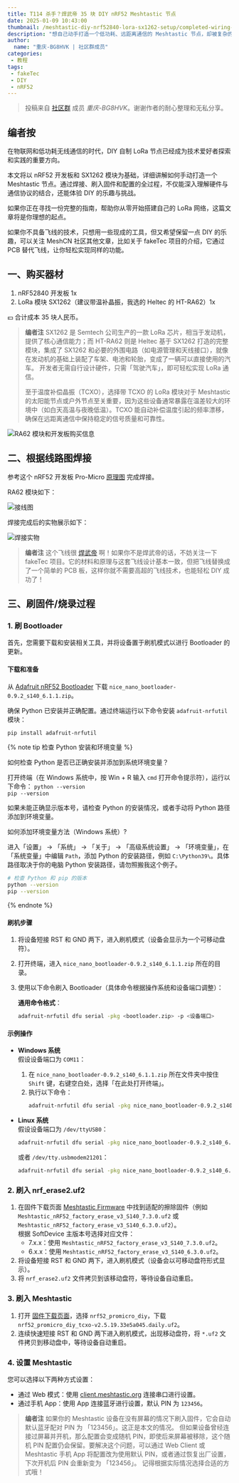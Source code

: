 ```yaml
---
title: T114 杀手？焊武帝 35 块 DIY nRF52 Meshtastic 节点
date: 2025-01-09 10:43:00
thumbnail: /meshtastic-diy-nrf52840-lora-sx1262-setup/completed-wiring-ra62-promicro-nrf52840-banner.webp
description: "想自己动手打造一个低功耗、远距离通信的 Meshtastic 节点，却被复杂的飞线和刷固件步骤劝退？别担心！这篇文章带你从零开始，焊接电路、刷入固件、配置设备，全程详解。如果你对 DIY LoRa 网络感兴趣，或者想让户外节点稳定运行，又不确定从哪开始，这篇文章一定让你满载而归。"
author:
  name: "重庆-BG8HVK | 社区群成员"
categories:
 - 教程
tags:
 - fakeTec
 - DIY
 - nRF52
---
```


> 投稿来自 [社区群](/contact) 成员 *重庆-BG8HVK*。谢谢作者的耐心整理和无私分享。

## 编者按

在物联网和低功耗无线通信的时代，DIY 自制 LoRa 节点已经成为技术爱好者探索和实践的重要方向。

本文将以 nRF52 开发板和 SX1262 模块为基础，详细讲解如何手动打造一个 Meshtastic 节点。通过焊接、刷入固件和配置的全过程，不仅能深入理解硬件与通信协议的结合，还能体验 DIY 的乐趣与挑战。

如果你正在寻找一份完整的指南，帮助你从零开始搭建自己的 LoRa 网络，这篇文章将是你理想的起点。

如果你不具备飞线的技术，只想用一些现成的工具，但又希望保留一点 DIY 的乐趣，可以关注 MeshCN 社区其他文章，比如关于 fakeTec 项目的介绍，它通过 PCB 替代飞线，让你轻松实现同样的功能。

## 一、购买器材

1. nRF52840 开发板 1x
2. LoRa 模块 SX1262（建议带温补晶振，我选的 Heltec 的 HT-RA62）1x

💴 合计成本 35 块人民币。

> **编者注**
> SX1262 是 Semtech 公司生产的一款 LoRa 芯片，相当于发动机，提供了核心通信能力；而 HT-RA62 则是 Heltec 基于 SX1262 打造的完整模块，集成了 SX1262 和必要的外围电路（如电源管理和天线接口），就像在发动机的基础上装配了车架、电池和轮胎，变成了一辆可以直接使用的汽车。
> 开发者无需自行设计硬件，只需「驾驶汽车」，即可轻松实现 LoRa 通信。
> 
> 至于温度补偿晶振（TCXO），选择带 TCXO 的 LoRa 模块对于 Meshtastic 的太阳能节点或户外节点至关重要，因为这些设备通常暴露在温差较大的环境中（如白天高温与夜晚低温）。TCXO 能自动补偿温度引起的频率漂移，确保在远距离通信中保持稳定的信号质量和可靠性。

![RA62 模块和开发板购买信息](./meshtastic-diy-nrf52840-lora-sx1262-setup/taobao-shopping-list-ra62-nrf52840.webp)

## 二、根据线路图焊接

参考这个 nRF52 开发板 Pro-Micro [原理图](https://github.com/meshtastic/firmware/blob/master/variants/diy/nrf52_promicro_diy_tcxo/Schematic_Pro-Micro_Pinouts%202024-12-14.pdf) 完成焊接。

RA62 模块如下：

![接线图](./meshtastic-diy-nrf52840-lora-sx1262-setup/schematic-ra62-promicro-nrf52840.webp)

焊接完成后的实物展示如下：

![焊接实物](./meshtastic-diy-nrf52840-lora-sx1262-setup/completed-wiring-ra62-nrf52840.webp)

> **编者注** 
> 这个飞线很 [焊武帝](/announcement-2024-last-day-annual/#三、焊武帝的崛起与-DIY-热潮) 啊！如果你不是焊武帝的话，不妨关注一下 fakeTec 项目。它的材料和原理与这套飞线设计基本一致，但把飞线替换成了一个简单的 PCB 板，这样你就不需要高超的飞线技术，也能轻松 DIY 成功了！

## 三、刷固件/烧录过程

### 1. 刷 Bootloader

首先，您需要下载和安装相关工具，并将设备置于刷机模式以进行 Bootloader 的更新。

#### 下载和准备

从 [Adafruit nRF52 Bootloader](https://github.com/adafruit/Adafruit_nRF52_Bootloader?tab=readme-ov-file) 下载 `nice_nano_bootloader-0.9.2_s140_6.1.1.zip`。

确保 Python 已安装并正确配置。通过终端运行以下命令安装 `adafruit-nrfutil` 模块：

```bash
pip install adafruit-nrfutil
```

{% note tip 检查 Python 安装和环境变量 %}

如何检查 Python 是否已正确安装并添加到系统环境变量？

打开终端（在 Windows 系统中，按 Win + R 输入 `cmd` 打开命令提示符），运行以下命令：
`python --version`  
`pip --version`  

如果未能正确显示版本号，请检查 Python 的安装情况，或者手动将 Python 路径添加到环境变量。

如何添加环境变量方法（Windows 系统）? 

进入「设置」 → 「系统」 → 「关于」 → 「高级系统设置」 → 「环境变量」，在「系统变量」中编辑 `Path`，添加 Python 的安装路径，例如 `C:\Python39\`。具体路径取决于你的电脑 Python 安装路径，请勿照搬我这个例子。

```bash
# 检查 Python 和 pip 的版本
python --version
pip --version
```

{% endnote %}




#### 刷机步骤

1. 将设备短接 RST 和 GND 两下，进入刷机模式（设备会显示为一个可移动盘符）。
2. 打开终端，进入 `nice_nano_bootloader-0.9.2_s140_6.1.1.zip` 所在的目录。
3. 使用以下命令刷入 Bootloader（具体命令根据操作系统和设备端口调整）：

   **通用命令格式**：
   ```bash
   adafruit-nrfutil dfu serial -pkg <bootloader.zip> -p <设备端口>
   ```

#### 示例操作

- **Windows 系统**  
  假设设备端口为 `COM11`：
  1. 在 `nice_nano_bootloader-0.9.2_s140_6.1.1.zip` 所在文件夹中按住 `Shift` 键，右键空白处，选择「在此处打开终端」。
  2. 执行以下命令：  
     ```bash
     adafruit-nrfutil dfu serial -pkg nice_nano_bootloader-0.9.2_s140_6.1.1.zip -p COM11
     ```

- **Linux 系统**  
  假设设备端口为 `/dev/ttyUSB0`：
  ```bash
  adafruit-nrfutil dfu serial -pkg nice_nano_bootloader-0.9.2_s140_6.1.1.zip -p /dev/ttyUSB0
  ```

  或者 `/dev/tty.usbmodem21201`：
  ```bash
  adafruit-nrfutil dfu serial -pkg nice_nano_bootloader-0.9.2_s140_6.1.1.zip -p /dev/tty.usbmodem21201
  ```

### 2. 刷入 nrf_erase2.uf2

1. 在固件下载页面 [Meshtastic Firmware](https://mrekin.duckdns.org/flasher/) 中找到适配的擦除固件（例如 `Meshtastic_nRF52_factory_erase_v3_S140_7.3.0.uf2` 或 `Meshtastic_nRF52_factory_erase_v3_S140_6.3.0.uf2`）。  
   根据 SoftDevice 主版本号选择对应文件：
   - 7.x.x：使用 `Meshtastic_nRF52_factory_erase_v3_S140_7.3.0.uf2`。
   - 6.x.x：使用 `Meshtastic_nRF52_factory_erase_v3_S140_6.3.0.uf2`。
2. 将设备短接 RST 和 GND 两下，进入刷机模式（设备会以可移动盘符形式显示）。
3. 将 `nrf_erase2.uf2` 文件拷贝到该移动盘符，等待设备自动重启。

### 3. 刷入 Meshtastic

1. 打开 [固件下载页面](https://mrekin.duckdns.org/flasher/)，选择 `nrf52_promicro_diy`，下载 `nrf52_promicro_diy_tcxo-v2.5.19.33e5a045.daily.uf2`。
2. 连续快速短接 RST 和 GND 两下进入刷机模式，出现移动盘符，将 `*.uf2` 文件拷贝到移动盘中，等待设备自动重启。

### 4. 设置 Meshtastic

您可以选择以下两种方式设置：
- 通过 Web 模式：使用 [client.meshtastic.org](https://client.meshtastic.org) 连接串口进行设置。
- 通过手机 App：使用 App 连接蓝牙进行设置，默认 PIN 为 `123456`。

> **编者注**
> 如果你的 Meshtastic 设备在没有屏幕的情况下刷入固件，它会自动默认蓝牙配对 PIN 为 「123456」。这正是本文的情况。
> 但如果设备曾经连接过屏幕并开机，那么配置会变成随机 PIN，即使后来屏幕被移除，这个随机 PIN 配置仍会保留。要解决这个问题，可以通过 Web Client 或 Meshtastic 手机 App 将配置改为使用默认 PIN，或者通过恢复出厂设置，下次开机后 PIN 会重新变为 「123456」。
> 记得根据实际情况选择合适的方式哦！